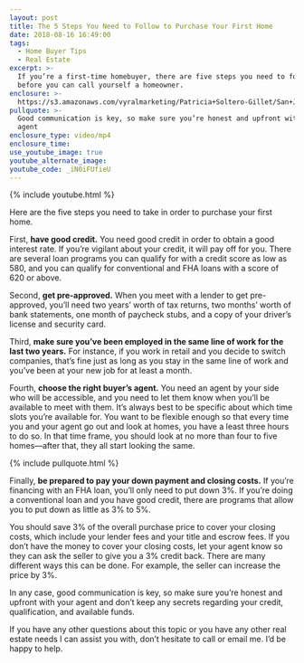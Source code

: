 ```yaml
---
layout: post
title: The 5 Steps You Need to Follow to Purchase Your First Home
date: 2018-08-16 16:49:00
tags:
  - Home Buyer Tips
  - Real Estate
excerpt: >-
  If you’re a first-time homebuyer, there are five steps you need to follow
  before you can call yourself a homeowner.
enclosure: >-
  https://s3.amazonaws.com/vyralmarketing/Patricia+Soltero-Gillet/San+Joaquin+Valley-Bay+Area+Real+Estate-+The+5+Steps+to+Purchasing+Your+First+Home.mp4
pullquote: >-
  Good communication is key, so make sure you’re honest and upfront with your
  agent
enclosure_type: video/mp4
enclosure_time:
use_youtube_image: true
youtube_alternate_image:
youtube_code: _iN0iFUfieU
---
```


{% include youtube.html %}

Here are the five steps you need to take in order to purchase your first home.

First, **have good credit.** You need good credit in order to obtain a good interest rate. If you’re vigilant about your credit, it will pay off for you. There are several loan programs you can qualify for with a credit score as low as 580, and you can qualify for conventional and FHA loans with a score of 620 or above.

Second, **get pre-approved.** When you meet with a lender to get pre-approved, you’ll need two years’ worth of tax returns, two months’ worth of bank statements, one month of paycheck stubs, and a copy of your driver’s license and security card.

Third, **make sure you’ve been employed in the same line of work for the last two years.** For instance, if you work in retail and you decide to switch companies, that’s fine just as long as you stay in the same line of work and you’ve been at your new job for at least a month.

Fourth, **choose the right buyer’s agent.** You need an agent by your side who will be accessible, and you need to let them know when you’ll be available to meet with them. It’s always best to be specific about which time slots you’re available for. You want to be flexible enough so that every time you and your agent go out and look at homes, you have a least three hours to do so. In that time frame, you should look at no more than four to five homes—after that, they all start looking the same.

{% include pullquote.html %}

Finally, **be prepared to pay your down payment and closing costs.** If you’re financing with an FHA loan, you’ll only need to put down 3%. If you’re doing a conventional loan and you have good credit, there are programs that allow you to put down as little as 3% to 5%.

You should save 3% of the overall purchase price to cover your closing costs, which include your lender fees and your title and escrow fees. If you don’t have the money to cover your closing costs, let your agent know so they can ask the seller to give you a 3% credit back. There are many different ways this can be done. For example, the seller can increase the price by 3%.

In any case, good communication is key, so make sure you’re honest and upfront with your agent and don’t keep any secrets regarding your credit, qualification, and available funds.

If you have any other questions about this topic or you have any other real estate needs I can assist you with, don’t hesitate to call or email me. I’d be happy to help.